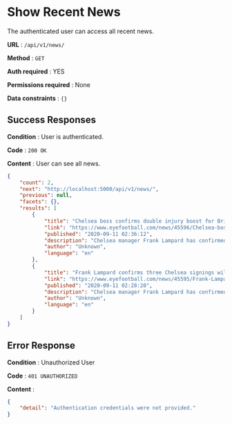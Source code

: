 # Show Recent News

The authenticated user can access all recent news.


**URL** : `/api/v1/news/`

**Method** : `GET`

**Auth required** : YES

**Permissions required** : None

**Data constraints** : `{}`

## Success Responses

**Condition** : User is authenticated.

**Code** : `200 OK`

**Content** : User can see all news.

```json
{
    "count": 2,
    "next": "http://localhost:5000/api/v1/news/",
    "previous": null,
    "facets": {},
    "results": [
        {
            "title": "Chelsea boss confirms double injury boost for Brighton trip",
            "link": "https://www.eyefootball.com/news/45596/Chelsea-boss-confirms-double-injury-boost-Brighton-trip.html",
            "published": "2020-09-11 02:36:12",
            "description": "Chelsea manager Frank Lampard has confirmed that Christian Pulisic and Cesar Azpilicueta are available for selection for the Premier League opener at Brighton and Hove Albion on Monday.",
            "author": "Unknown",
            "language": "en"
        },
        {
            "title": "Frank Lampard confirms three Chelsea signings will miss Brighton game",
            "link": "https://www.eyefootball.com/news/45595/Frank-Lampard-confirms-three-Chelsea-signings-Brighton-game.html",
            "published": "2020-09-11 02:28:20",
            "description": "Chelsea manager Frank Lampard has confirmed that Hakim Ziyech, Ben Chilwell and Thiago Silva are unavailable for the Premier League opener against Brighton and Hove Albion on Monday.",
            "author": "Unknown",
            "language": "en"
        }
    ]
}
```
## Error Response

**Condition** : Unauthorized User

**Code** : `401 UNAUTHORIZED`

**Content** : 
```json
{
    "detail": "Authentication credentials were not provided."
}
```
